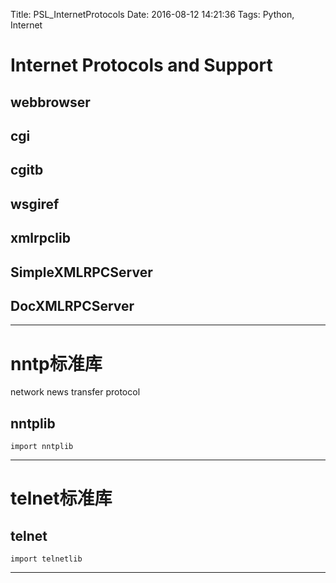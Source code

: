 Title: PSL_InternetProtocols
Date: 2016-08-12 14:21:36
Tags: Python, Internet



# Internet Protocols and Support

## webbrowser

## cgi

## cgitb

## wsgiref

## xmlrpclib

## SimpleXMLRPCServer

## DocXMLRPCServer

***

# nntp标准库

network news transfer protocol

## nntplib

    import nntplib

***

# telnet标准库

## telnet

    import telnetlib

***
